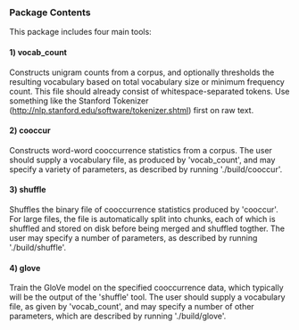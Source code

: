 ### Package Contents
This package includes four main tools:
#### 1) vocab_count
Constructs unigram counts from a corpus, and optionally thresholds the resulting vocabulary based on total vocabulary size or minimum frequency count. This file should already consist of whitespace-separated tokens. Use something like the Stanford Tokenizer (http://nlp.stanford.edu/software/tokenizer.shtml) first on raw text.
#### 2) cooccur
Constructs word-word cooccurrence statistics from a corpus. The user should supply a vocabulary file, as produced by 'vocab_count', and may specify a variety of parameters, as described by running './build/cooccur'.
#### 3) shuffle
Shuffles the binary file of cooccurrence statistics produced by 'cooccur'. For large files, the file is automatically split into chunks, each of which is shuffled and stored on disk before being merged and shuffled togther. The user may specify a number of parameters, as described by running './build/shuffle'.
#### 4) glove
Train the GloVe model on the specified cooccurrence data, which typically will be the output of the 'shuffle' tool. The user should supply a vocabulary file, as given by 'vocab_count', and may specify a number of other parameters, which are described by running './build/glove'.
